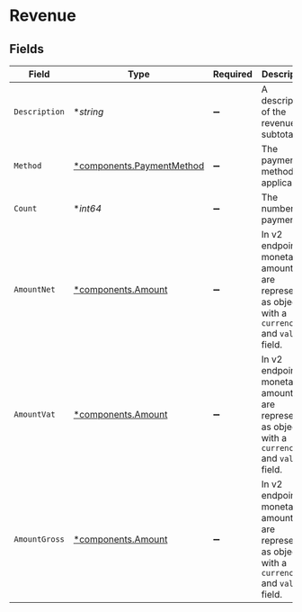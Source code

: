 # Revenue


## Fields

| Field                                                                                             | Type                                                                                              | Required                                                                                          | Description                                                                                       | Example                                                                                           |
| ------------------------------------------------------------------------------------------------- | ------------------------------------------------------------------------------------------------- | ------------------------------------------------------------------------------------------------- | ------------------------------------------------------------------------------------------------- | ------------------------------------------------------------------------------------------------- |
| `Description`                                                                                     | **string*                                                                                         | :heavy_minus_sign:                                                                                | A description of the revenue subtotal                                                             | Credit card                                                                                       |
| `Method`                                                                                          | [*components.PaymentMethod](../../models/components/paymentmethod.md)                             | :heavy_minus_sign:                                                                                | The payment method, if applicable                                                                 | creditcard                                                                                        |
| `Count`                                                                                           | **int64*                                                                                          | :heavy_minus_sign:                                                                                | The number of payments                                                                            | 10                                                                                                |
| `AmountNet`                                                                                       | [*components.Amount](../../models/components/amount.md)                                           | :heavy_minus_sign:                                                                                | In v2 endpoints, monetary amounts are represented as objects with a `currency` and `value` field. |                                                                                                   |
| `AmountVat`                                                                                       | [*components.Amount](../../models/components/amount.md)                                           | :heavy_minus_sign:                                                                                | In v2 endpoints, monetary amounts are represented as objects with a `currency` and `value` field. |                                                                                                   |
| `AmountGross`                                                                                     | [*components.Amount](../../models/components/amount.md)                                           | :heavy_minus_sign:                                                                                | In v2 endpoints, monetary amounts are represented as objects with a `currency` and `value` field. |                                                                                                   |